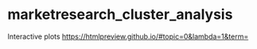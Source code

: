 # marketresearch_cluster_analysis

Interactive  plots 
https://htmlpreview.github.io/#topic=0&lambda=1&term=

